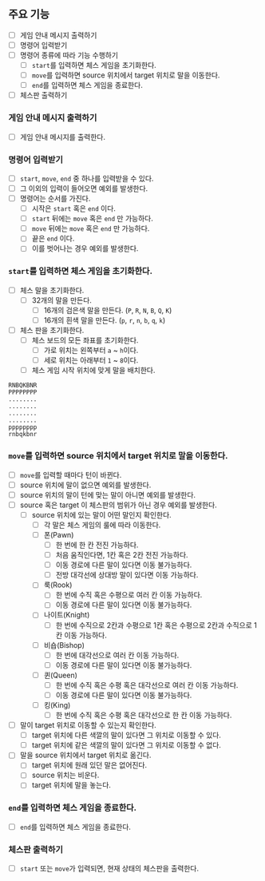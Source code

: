 ## 주요 기능

- [ ] 게임 안내 메시지 출력하기
- [ ] 명령어 입력받기
- [ ] 명령어 종류에 따라 기능 수행하기
  - [ ] `start`를 입력하면 체스 게임을 초기화한다.
  - [ ] `move`를 입력하면 source 위치에서 target 위치로 말을 이동한다.
  - [ ] `end`를 입력하면 체스 게임을 종료한다.
- [ ] 체스판 출력하기

### 게임 안내 메시지 출력하기
- [ ] 게임 안내 메시지를 출력한다.

### 명령어 입력받기
- [ ] `start`, `move`, `end` 중 하나를 입력받을 수 있다.
- [ ] 그 이외의 입력이 들어오면 예외를 발생한다.
- [ ] 명령어는 순서를 가진다.
  - [ ] 시작은 `start` 혹은 `end` 이다.
  - [ ] `start` 뒤에는 `move` 혹은 `end` 만 가능하다.
  - [ ] `move` 뒤에는 `move` 혹은 `end` 만 가능하다.
  - [ ] 끝은 `end` 이다.
  - [ ] 이를 벗어나는 경우 예외를 발생한다.

### `start`를 입력하면 체스 게임을 초기화한다.
- [ ] 체스 말을 초기화한다.
  - [ ] 32개의 말을 만든다.
    - [ ] 16개의 검은색 말을 만든다. (`P`, `R`, `N`, `B`, `Q`, `K`)
    - [ ] 16개의 흰색 말을 만든다. (`p`, `r`, `n`, `b`, `q`, `k`)
- [ ] 체스 판을 초기화한다.
  - [ ] 체스 보드의 모든 좌표를 초기화한다.
    - [ ] 가로 위치는 왼쪽부터 `a` ~ `h`이다.
    - [ ] 세로 위치는 아래부터 `1` ~ `8`이다.
  - [ ] 체스 게임 시작 위치에 맞게 말을 배치한다.

```
RNBQKBNR
PPPPPPPP
........
........
........
........
pppppppp
rnbqkbnr
```

### `move`를 입력하면 source 위치에서 target 위치로 말을 이동한다.
- [ ] `move`를 입력할 때마다 턴이 바뀐다.
- [ ] source 위치에 말이 없으면 예외를 발생한다.
- [ ] source 위치의 말이 턴에 맞는 말이 아니면 예외를 발생한다.
- [ ] source 혹은 target 이 체스판의 범위가 아닌 경우 예외를 발생한다.
  - [ ] source 위치에 있는 말이 어떤 말인지 확인한다.
    - [ ] 각 말은 체스 게임의 룰에 따라 이동한다.
    - [ ] 폰(Pawn)
      - [ ] 한 번에 한 칸 전진 가능하다.
      - [ ] 처음 움직인다면, 1칸 혹은 2칸 전진 가능하다.
      - [ ] 이동 경로에 다른 말이 있다면 이동 불가능하다.
      - [ ] 전방 대각선에 상대방 말이 있다면 이동 가능하다.
    - [ ] 룩(Rook)
      - [ ] 한 번에 수직 혹은 수평으로 여러 칸 이동 가능하다.
      - [ ] 이동 경로에 다른 말이 있다면 이동 불가능하다.
    - [ ] 나이트(Knight)
      - [ ] 한 번에 수직으로 2칸과 수평으로 1칸 혹은 수평으로 2칸과 수직으로 1칸 이동 가능하다.
    - [ ] 비숍(Bishop)
      - [ ] 한 번에 대각선으로 여러 칸 이동 가능하다.
      - [ ] 이동 경로에 다른 말이 있다면 이동 불가능하다.
    - [ ] 퀸(Queen)
      - [ ] 한 번에 수직 혹은 수평 혹은 대각선으로 여러 칸 이동 가능하다.
      - [ ] 이동 경로에 다른 말이 있다면 이동 불가능하다.
    - [ ] 킹(King)
      - [ ] 한 번에 수직 혹은 수평 혹은 대각선으로 한 칸 이동 가능하다.
- [ ] 말이 target 위치로 이동할 수 있는지 확인한다.
  - [ ] target 위치에 다른 색깔의 말이 있다면 그 위치로 이동할 수 있다.
  - [ ] target 위치에 같은 색깔의 말이 있다면 그 위치로 이동할 수 없다.
- [ ] 말을 source 위치에서 target 위치로 옮긴다.
  - [ ] target 위치에 원래 있던 말은 없어진다.
  - [ ] source 위치는 비운다.
  - [ ] target 위치에 말을 놓는다.

### `end`를 입력하면 체스 게임을 종료한다.
- [ ] `end`를 입력하면 체스 게임을 종료한다.

### 체스판 출력하기
- [ ] `start` 또는 `move`가 입력되면, 현재 상태의 체스판을 출력한다.

